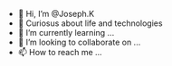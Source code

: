 - 👋 Hi, I’m @Joseph.K
- 👀 Curiosus about life and technologies
- 🌱 I’m currently learning ...
- 💞️ I’m looking to collaborate on ...
- 📫 How to reach me ...

<!---
TrevorReznick/TrevorReznick is a ✨ special ✨ repository because its `README.md` (this file) appears on your GitHub profile.
You can click the Preview link to take a look at your changes.
--->
